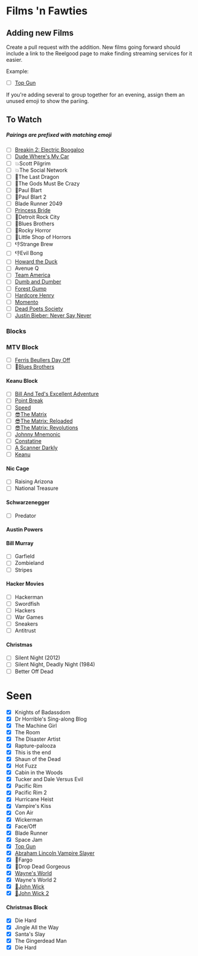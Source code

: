 # Films 'n Fawties

## Adding new Films
Create a pull request with the addition. New films going forward should include a link to the Reelgood page to make finding streaming services for it easier.

Example: 
- [ ] [Top Gun](https://reelgood.com/movie/top-gun-1986)

If you're adding several to group together for an evening, assign them an unused emoji to show the pariing. 

## To Watch
##### Pairings are prefixed with matching emoji
- [ ] [Breakin 2: Electric Boogaloo](https://reelgood.com/movie/breakin-2-electric-boogaloo-1984)
- [ ] [Dude Where's My Car](https://reelgood.com/movie/dude-wheres-my-car-2000)
- [ ] :boom:Scott Pilgrim
- [ ] :boom:The Social Network
- [ ] :facepunch:The Last Dragon
- [ ] :facepunch:The Gods Must Be Crazy
- [ ] :poop:Paul Blart
- [ ] :poop:Paul Blart 2
- [ ] Blade Runner 2049
- [ ] [Princess Bride](https://reelgood.com/movie/the-princess-bride-1987)
- [ ] :musical_note:Detroit Rock City
- [ ] :musical_note:Blues Brothers
- [ ] :musical_note:Rocky Horror
- [ ] :musical_note:Little Shop of Horrors
- [ ] :-1:Strange Brew
- [ ] :-1:Evil Bong
- [ ] [Howard the Duck](https://reelgood.com/movie/howard-the-duck-1986)
- [ ] Avenue Q 
- [ ] [Team America](https://reelgood.com/movie/team-america-world-police-2004)
- [ ] [Dumb and Dumber](https://reelgood.com/movie/dumb-and-dumber-1994)
- [ ] [Forest Gump](https://www.imdb.com/title/tt0109830/)
- [ ] [Hardcore Henry](https://reelgood.com/movie/hardcore-henry-2015)
- [ ] [Momento](https://reelgood.com/movie/memento-2000)
- [ ] [Dead Poets Society](https://reelgood.com/movie/dead-poets-society-1989)
- [ ] [Justin Bieber: Never Say Never](https://reelgood.com/movie/justin-bieber-never-say-never-2011)

### Blocks

### MTV Block
- [ ] [Ferris Beullers Day Off](https://reelgood.com/movie/ferris-buellers-day-off-1986)
- [ ] :musical_note:[Blues Brothers](https://reelgood.com/movie/the-blues-brothers-1980)

#### Keanu Block
- [ ] [Bill And Ted's Excellent Adventure](https://reelgood.com/movie/bill-teds-excellent-adventure-1989)
- [ ] [Point Break](https://reelgood.com/movie/point-break-1991)
- [ ] [Speed](https://reelgood.com/movie/speed-1994)
- [ ] [:sunglasses:The Matrix](https://reelgood.com/movie/the-matrix-1999)
- [ ] [:sunglasses:The Matrix: Reloaded](https://reelgood.com/movie/the-matrix-reloaded-2003)
- [ ] [:sunglasses:The Matrix: Revolutions](https://reelgood.com/movie/the-matrix-revolutions-2003)
- [ ] [Johnny Mnemonic](https://reelgood.com/movie/johnny-mnemonic-1995)
- [ ] [Constatine](https://reelgood.com/movie/constantine-2005)
- [ ] [A Scanner Darkly](https://reelgood.com/movie/a-scanner-darkly-2006)
- [ ] [Keanu](https://reelgood.com/movie/keanu-2016)

#### Nic Cage
- [ ] Raising Arizona
- [ ] National Treasure

#### Schwarzenegger
- [ ] Predator 

#### Austin Powers

#### Bill Murray
- [ ] Garfield
- [ ] Zombieland
- [ ] Stripes

#### Hacker Movies
- [ ] Hackerman
- [ ] Swordfish
- [ ] Hackers
- [ ] War Games
- [ ] Sneakers
- [ ] Antitrust

#### Christmas
- [ ] Silent Night (2012)
- [ ] Silent Night, Deadly Night (1984)
- [ ] Better Off Dead

# Seen
- [x] Knights of Badassdom
- [x] Dr Horrible's Sing-along Blog
- [x] The Machine Girl
- [x] The Room
- [x] The Disaster Artist
- [x] Rapture-palooza
- [x] This is the end
- [x] Shaun of the Dead
- [x] Hot Fuzz
- [x] Cabin in the Woods
- [x] Tucker and Dale Versus Evil
- [x] Pacific Rim
- [x] Pacific Rim 2
- [x] Hurricane Heist
- [x] Vampire's Kiss
- [x] Con Air
- [x] Wickerman
- [x] Face/Off
- [x] Blade Runner
- [x] Space Jam
- [x] [Top Gun](https://reelgood.com/movie/top-gun-1986)
- [x] [Abraham Lincoln Vampire Slayer](https://www.imdb.com/title/tt1611224/)
- [x] :tada:Fargo
- [x] :tada:Drop Dead Gorgeous
- [x] [Wayne's World](https://reelgood.com/movie/waynes-world-1992)
- [x] Wayne's World 2
- [x] [:gun:John Wick](https://reelgood.com/movie/john-wick-2014)
- [x] [:gun:John Wick 2](https://reelgood.com/movie/john-wick-chapter-2-2017)

#### Christmas Block
- [x] Die Hard
- [x] Jingle All the Way
- [x] Santa's Slay
- [x] The Gingerdead Man
- [x] Die Hard
